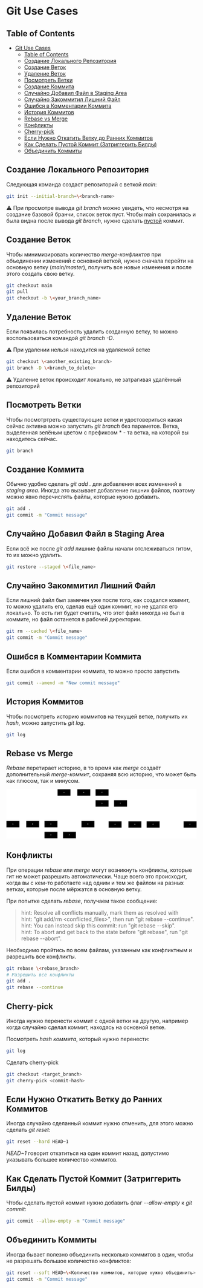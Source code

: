 # Git Use Cases

## Table of Contents
- [Git Use Cases](#git-use-cases)
  - [Table of Contents](#table-of-contents)
  - [Создание Локального Репозитория](#создание-локального-репозитория)
  - [Создание Веток](#создание-ветки)
  - [Удаление Веток](#удаление-веток)
  - [Посмотреть Ветки](#посмотреть-ветки)
  - [Создание Коммита](#создание-коммита)
  - [Случайно Добавил Файл в Staging Area](#случайно-добавил-файл-в-staging-area)
  - [Случайно Закоммитил Лишний Файл](#случайно-закоммитил-лишний-файл)
  - [Ошибся в Комментарии Коммита](#ошибся-в-комментарии-коммита)
  - [История Коммитов](#история-коммитов)
  - [Rebase vs Merge](#rebase-vs-merge)
  - [Конфликты](#конфликты)
  - [Cherry-pick](#cherry-pick)
  - [Если Нужно Откатить Ветку до Ранних Коммитов](#если-нужно-откатить-ветку-до-ранних-коммитов)
  - [Как Сделать Пустой Коммит (Затриггерить Билды)](#как-сделать-пустой-коммит-затриггерить-билды)
  - [Объединить Коммиты](#объединить-коммиты)


## Создание Локального Репозитория
Следующая команда создаст репозиторий с веткой *main*:

```bash
git init --initial-branch=\<branch-name>
```

:warning: При просмотре вывода *git branch* можно увидеть, что несмотря на создание базовой бранчи, список веток пуст. Чтобы main сохранилась и была видна после вывода *git branch*, нужно сделать [пустой](#как-сделать-пустой-коммит-затриггерить-билды) коммит.

## Создание Веток
Чтобы минимизировать количество *merge-конфликтов* при объединении изменений с основной веткой, нужно сначала перейти на основную ветку (*main/master*), получить все новые изменения и после этого создать свою ветку.

```bash
git checkout main
git pull
git checkout -b \<your_branch_name>
```

## Удаление Веток
Если появилась потребность удалить созданную ветку, то можно воспользоваться командой *git branch -D*.

:warning: При удалении нельзя находится на удаляемой ветке

```bash
git checkout \<another_existing_branch>
git branch -D \<branch_to_delete>
```

:warning: Удаление веток происходит локально, не затрагивая удалённый репозиторий

## Посмотреть Ветки
Чтобы посмотртреть существующие ветки и удостовериться какая сейчас активна можно запустить *git branch* без параметов. Ветка, выделенная зелёным цветом с префиксом * - та ветка, на которой вы находитесь сейчас.

```bash
git branch
```

## Создание Коммита
Обычно удобно сделать *git add .* для добавления всех изменений в *staging area*. Иногда это вызывает добавление лишних файлов, поэтому можно явно перечислять файлы, которые нужно добавить.

```bash
git add .
git commit -m "Commit message"
```

## Случайно Добавил Файл в Staging Area
Если всё же после *git add* лишние файлы начали отслеживаться гитом, то их можно удалить.

```bash
git restore --staged \<file_name>
```

## Случайно Закоммитил Лишний Файл
Если лишний файл был замечен уже после того, как создался коммит, то можно удалить его, сделав ещё один коммит, но не удаляя его локально. То есть гит будет считать, что этот файл никогда не был в коммите, но файл останется в рабочей директории.

```bash
git rm --cached \<file_name>
git commit -m "Commit message"
```

## Ошибся в Комментарии Коммита
Если ошибся в комментарии коммита, то можно просто запустить

```bash
git commit --amend -m "New commit message"
```

## История Коммитов
Чтобы посмотреть историю коммитов на текущей ветке, получить их *hash*, можно запустить *git log*.

```bash
git log
```

## Rebase vs Merge
*Rebase* перетирает историю, в то время как *merge* создаёт дополнительный *merge-коммит*, сохраняя всю историю, что может быть как плюсом, так и минусом.

<img src="./rebase-merge.svg">

## Конфликты
При операции *rebase* или *merge* могут возникнуть конфликты, которые гит не может разрешить автоматически. Чаще всего это происходит, когда вы с кем-то работаете над одним и тем же файлом на разных ветках, которые после мёржатся в основную ветку.

При попытке сделать *rebase*, получаем такое сообщение:

> hint: Resolve all conflicts manually, mark them as resolved with<br>
hint: "git add/rm <conflicted_files>", then run "git rebase --continue".<br>
hint: You can instead skip this commit: run "git rebase --skip".<br>
hint: To abort and get back to the state before "git rebase", run "git rebase --abort".

Необходимо пройтись по всем файлам, указанным как конфликтным и разрешить все конфликты.

```bash
git rebase \<rebase_branch>
# Разрешить все конфликты
git add .
git rebase --continue
```

## Cherry-pick

Иногда нужно перенести коммит с одной ветки на другую, например когда случайно сделал коммит, находясь на основной ветке.

Посмотреть *hash коммита*, который нужно перенести:

```bash
git log
```

Сделать cherry-pick

```bash
git checkout <target_branch>
git cherry-pick <commit-hash>
```

## Если Нужно Откатить Ветку до Ранних Коммитов
Иногда случайно сделанный коммит нужно отменить, для этого можно сделать *git reset*:

```bash
git reset --hard HEAD~1
```

*HEAD~1* говорит откатиться на один коммит назад, допустимо указывать большее количество коммитов.

## Как Сделать Пустой Коммит (Затриггерить Билды)

Чтобы сделать пустой коммит нужно добавить флаг *--allow-empty* к *git commit*:

```bash
git commit --allow-empty -m "Commit message"
```

## Объединить Коммиты
Иногда бывает полезно объединить несколько коммитов в один, чтобы не разрешать большое количество конфликтов:

```bash
git reset --soft HEAD~\<Количество коммитов, которые нужно объединить>
git commit -m "Commit message"
```

